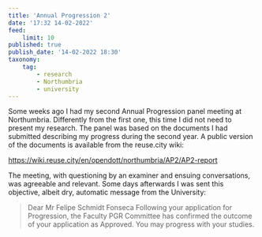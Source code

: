 ```yaml
---
title: 'Annual Progression 2'
date: '17:32 14-02-2022'
feed:
    limit: 10
published: true
publish_date: '14-02-2022 18:30'
taxonomy:
    tag:
        - research
        - Northumbria
        - university
---
```


Some weeks ago I had my second Annual Progression panel meeting at Northumbria. Differently from the first one, this time I did not need to present my research. The panel was based on the documents I had submitted describing my progress during the second year. A public version of the documents is available from the reuse.city wiki:

https://wiki.reuse.city/en/opendott/northumbria/AP2/AP2-report

The meeting, with questioning by an examiner and ensuing conversations, was agreeable and relevant. Some days afterwards I was sent this objective, albeit dry, automatic message from the University:

> Dear Mr Felipe Schmidt Fonseca
> Following your application for Progression, the Faculty PGR Committee has confirmed the outcome of your application as Approved.
> You may progress with your studies.

